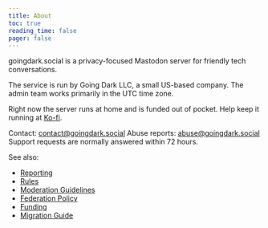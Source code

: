 ```yaml
---
title: About
toc: true
reading_time: false
pager: false
---
```


goingdark.social is a privacy-focused Mastodon server for friendly tech conversations.


The service is run by Going Dark LLC, a small US-based company. The admin team works primarily in the UTC time zone.

Right now the server runs at home and is funded out of pocket. Help keep it running at [Ko-fi](https://ko-fi.com/goingdark).

Contact: contact@goingdark.social
Abuse reports: abuse@goingdark.social  
Support requests are normally answered within 72 hours.

See also:

- [Reporting](/docs/user/reporting/)
- [Rules](/docs/policies/rules/)
- [Moderation Guidelines](/docs/policies/moderation-guidelines/)
- [Federation Policy](/docs/policies/federation-policy/)
- [Funding](/docs/overview/funding/)
- [Migration Guide](/docs/user/migration/)

